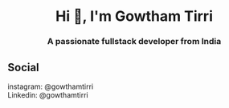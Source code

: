 <h1 align="center">Hi 👋, I'm Gowtham Tirri</h1>
<h3 align="center">A passionate fullstack developer from India</h3>


## Social
instagram: @gowthamtirri <br>
Linkedin: @gowthamtirri
